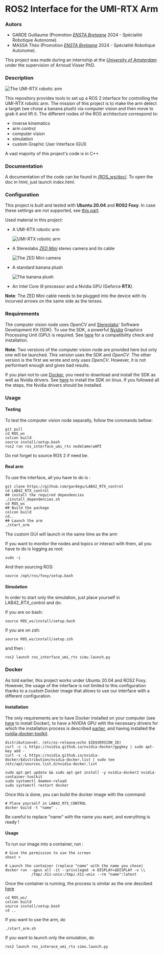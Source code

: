 # ROS2 Interface for the UMI-RTX Arm

### Autors
* GARDE Guillaume (Promotion [_ENSTA Bretagne_](https://www.ensta-bretagne.fr) 2024 - Spécialité Robotique Autonome).
* MASSA Théo (Promotion [_ENSTA Bretagne_](https://www.ensta-bretagne.fr) 2024 - Spécialité Robotique Autonome).

This project was made during an internship at the [_University of Amsterdam_](https://www.uva.nl/en) under the supervision of Arnoud Visser PhD.

### Description
![The UMI-RTX robotic arm](Media/UMI-RTX-photo.png)

This repository provides tools to set up a ROS 2 interface for controlling the UMI-RTX robotic arm.
The mission of this project is to make the arm detect a target (we chose a banana plush) via computer vision and then move to grab it and lift it.
The different nodes of the ROS architecture correspond to:
* inverse kinematics
* arm control 
* computer vision
* simulation
* custom Graphic User Interface (GUI)

A vast majority of this project's code is in C++.

### Documentation
A documentation of the code can be found in [/ROS_ws/doc/](/ROS_ws/doc/). To open the doc in html, just launch *index.html*.

### Configuration
This project is built and tested with **Ubuntu 20.04** and **ROS2 Foxy**. In case these settings are not supported, see [this part](#docker).


Used material in this project:
* A UMI-RTX robotic arm

  ![UMI-RTX robotic arm](Media/UMI-RTX-Arm.png)

* A Stereolabs [_ZED Mini_](https://www.stereolabs.com/zed-mini/) stereo camera and its cable
    
  ![The ZED Mini camera](Media/ZEDM.png)

* A standard banana plush

  ![The banana plush](Media/Banana.jpg)

* An Intel Core i9 processor and a Nvidia GPU (Geforce **RTX**)

**Note**: The ZED Mini cable needs to be plugged into the device with its incurved arrows on the same side as the lenses.

### Requirements
The computer vision node uses _OpenCV_ and [Stereolabs](https://www.stereolabs.com/)' Software Development Kit (SDK).
To use the SDK, a powerful [_Nvidia_](https://www.nvidia.com/fr-fr/) Graphics Processing Unit (GPU) is required. See [here](https://docs.nvidia.com/cuda/cuda-installation-guide-linux/index.html#system-requirements) for a compatibility check and installation.

**Note**: Two versions of the computer vision node are provided here but only one will be launched. This version uses
the SDK and _OpenCV_. The other version is the first we wrote and only uses _OpenCV_.
However, it is not performant enough and gives bad results.

If you plan not to use [Docker](#docker), you need to download and install the SDK as well as Nvidia drivers.
See [here](https://www.stereolabs.com/docs/installation/linux/) to install the SDK on linux. If you followed all the steps, the Nvidia drivers should be installed.

### Usage
#### Testing
To test the computer vision node separatly, follow the commands bellow:
    
    git pull
    cd ROS_ws
    colcon build
    source install/setup.bash
    ros2 run ros_interface_umi_rtx nodeCameraAPI

Do not forget to source ROS 2 if need be.

#### Real arm
To use the interface, all you have to do is :

    git clone https://github.com/gardegu/LAB42_RTX_control
    cd LAB42_RTX_control
    ## install the required dependencies
    ./install_dependencies.sh
    cd ROS_ws
    ## Build the package
    colcon build
    cd..
    ## Launch the arm
    ./start_arm

The custom GUI will launch in the same time as the arm

If you want to monitor the nodes and topics or interact with them, all you have to do is logging as root:

    sudo -i

And then sourcing ROS:

    source /opt/ros/foxy/setup.bash

#### Simulation
In order to start only the simulation, just place yourself in LAB42_RTX_control and do:

If you are on bash:

    source ROS_ws/install/setup.bash
If you are on zsh:

    source ROS_ws/install/setup.zsh

and then :

    ros2 launch ros_interface_umi_rtx simu.launch.py

### Docker
As told earlier, this project works under Ubuntu 20.04 and ROS2 Foxy. However, the usage of the interface is not limited to this configuration thanks to a custom Docker image that allows to use our interface with a different configuration.

#### Installation
The only requirements are to have Docker installed on your computer (see [here](https://docs.docker.com/get-docker/) to install Docker), to have a NVIDIA GPU with the necessary drivers for which the installation process is described [earlier](#requirements), and having installed the [nvidia-docker-toolkit](https://github.com/NVIDIA/nvidia-docker). 

    distribution=$(. /etc/os-release;echo $ID$VERSION_ID)
    curl -s -L https://nvidia.github.io/nvidia-docker/gpgkey | sudo apt-key add -
    curl -s -L https://nvidia.github.io/nvidia-docker/$distribution/nvidia-docker.list | sudo tee /etc/apt/sources.list.d/nvidia-docker.list

    sudo apt-get update && sudo apt-get install -y nvidia-docker2 nvidia-container-toolkit
    sudo systemctl daemon-reload
    sudo systemctl restart docker

Once this is done, you can build the docker image with the command:

    # Place yourself in LAB42_RTX_CONTROL
    docker build -t "name" .

Be careful to replace "name" with the name you want, and everything is ready !
#### Usage
To run our image into a container, run :

    # Give the permission to use the screen
    xhost +

    # Launch the container (replace "name" with the name you chose)
    docker run --gpus all -it --privileged -e DISPLAY=$DISPLAY -v \\
                /tmp/.X11-unix:/tmp/.X11-unix --rm "name":latest

Once the container is running, the process is similar as the one descibed [here](#usage)

    cd ROS_ws/
    colcon build
    source install/setup.bash
    cd ..

If you want to use the arm, do

    ./start_arm.sh

If you want to launch only the simulation, do

    ros2 launch ros_interace_umi_rtx simu.launch.py

